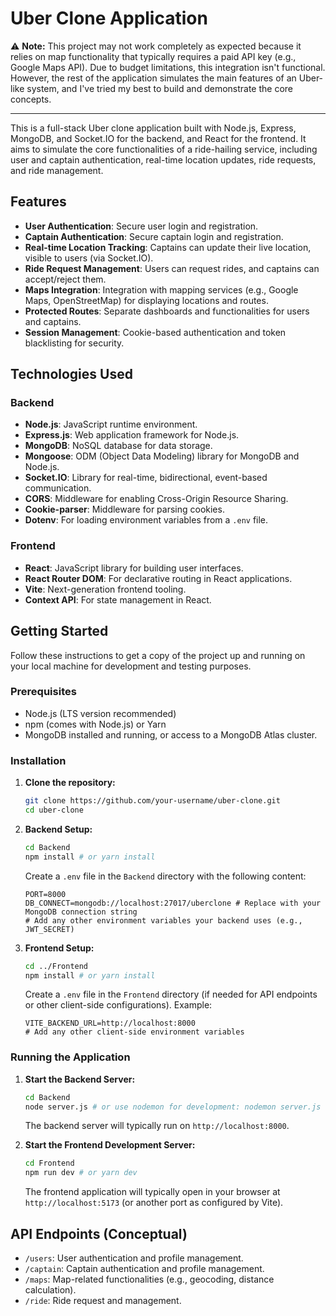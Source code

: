 # Uber Clone Application

⚠️ **Note:** This project may not work completely as expected because it relies on map functionality that typically requires a paid API key (e.g., Google Maps API). Due to budget limitations, this integration isn't functional. However, the rest of the application simulates the main features of an Uber-like system, and I've tried my best to build and demonstrate the core concepts.

---

This is a full-stack Uber clone application built with Node.js, Express, MongoDB, and Socket.IO for the backend, and React for the frontend. It aims to simulate the core functionalities of a ride-hailing service, including user and captain authentication, real-time location updates, ride requests, and ride management.

## Features

*   **User Authentication**: Secure user login and registration.
*   **Captain Authentication**: Secure captain login and registration.
*   **Real-time Location Tracking**: Captains can update their live location, visible to users (via Socket.IO).
*   **Ride Request Management**: Users can request rides, and captains can accept/reject them.
*   **Maps Integration**: Integration with mapping services (e.g., Google Maps, OpenStreetMap) for displaying locations and routes.
*   **Protected Routes**: Separate dashboards and functionalities for users and captains.
*   **Session Management**: Cookie-based authentication and token blacklisting for security.

## Technologies Used

### Backend
*   **Node.js**: JavaScript runtime environment.
*   **Express.js**: Web application framework for Node.js.
*   **MongoDB**: NoSQL database for data storage.
*   **Mongoose**: ODM (Object Data Modeling) library for MongoDB and Node.js.
*   **Socket.IO**: Library for real-time, bidirectional, event-based communication.
*   **CORS**: Middleware for enabling Cross-Origin Resource Sharing.
*   **Cookie-parser**: Middleware for parsing cookies.
*   **Dotenv**: For loading environment variables from a `.env` file.

### Frontend
*   **React**: JavaScript library for building user interfaces.
*   **React Router DOM**: For declarative routing in React applications.
*   **Vite**: Next-generation frontend tooling.
*   **Context API**: For state management in React.

## Getting Started

Follow these instructions to get a copy of the project up and running on your local machine for development and testing purposes.

### Prerequisites

*   Node.js (LTS version recommended)
*   npm (comes with Node.js) or Yarn
*   MongoDB installed and running, or access to a MongoDB Atlas cluster.

### Installation

1.  **Clone the repository:**
    ```bash
    git clone https://github.com/your-username/uber-clone.git
    cd uber-clone
    ```

2.  **Backend Setup:**
    ```bash
    cd Backend
    npm install # or yarn install
    ```
    Create a `.env` file in the `Backend` directory with the following content:
    ```
    PORT=8000
    DB_CONNECT=mongodb://localhost:27017/uberclone # Replace with your MongoDB connection string
    # Add any other environment variables your backend uses (e.g., JWT_SECRET)
    ```

3.  **Frontend Setup:**
    ```bash
    cd ../Frontend
    npm install # or yarn install
    ```
    Create a `.env` file in the `Frontend` directory (if needed for API endpoints or other client-side configurations). Example:
    ```
    VITE_BACKEND_URL=http://localhost:8000
    # Add any other client-side environment variables
    ```

### Running the Application

1.  **Start the Backend Server:**
    ```bash
    cd Backend
    node server.js # or use nodemon for development: nodemon server.js
    ```
    The backend server will typically run on `http://localhost:8000`.

2.  **Start the Frontend Development Server:**
    ```bash
    cd Frontend
    npm run dev # or yarn dev
    ```
    The frontend application will typically open in your browser at `http://localhost:5173` (or another port as configured by Vite).

## API Endpoints (Conceptual)

*   `/users`: User authentication and profile management.
*   `/captain`: Captain authentication and profile management.
*   `/maps`: Map-related functionalities (e.g., geocoding, distance calculation).
*   `/ride`: Ride request and management.
